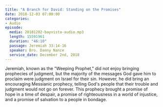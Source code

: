 ```yaml
---
title: "A Branch for David: Standing on the Promises"
date: 2018-12-03 07:00:00
categories:
- Audio
episode:
  media: 20181202-bayvista-audio.mp3
  length: 15591961
  duration: "46:10"
  passage: Jeremiah 33:14-16
  speaker: Bro. Danny Nance
  service_date: December 2nd, 2018
---
```

Jeremiah, known as the "Weeping Prophet," did not enjoy bringing prophecies of judgment, but the majority of the messages God gave him to proclaim were judgment on Israel for their sin. However, he did bring an encouraging Messianic prophecy, telling God's people that their trouble and judgment would not go on forever. This prophecy brought a promise of hope in a time of despair, a promise of righteousness in a world of injustice, and a promise of salvation to a people in bondage.